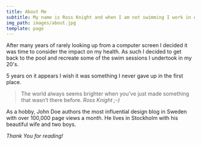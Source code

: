 ```yaml
---
title: About Me
subtitle: My name is Ross Knight and when I am not swimming I work in eCommerce.
img_path: images/about.jpg
template: page
---
```


After many years of rarely looking up from a computer  screen I decided it was time to consider the impact on my health. As such I decided to get back to the pool and recreate some of the swim sessions I undertook in my 20's.

5 years on it appears I wish it was something I never gave up in the first place.

>The world always seems brighter when you’ve just made something that wasn’t there before. <cite>Ross Knight ;-)</cite>

As a hobby, John Doe authors the most influential design blog in Sweden with over 100,000 page views a month. He lives in Stockholm with his beautiful wife and two boys.

*Thank You for reading!*
